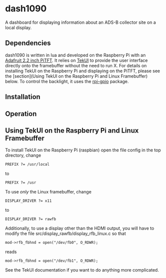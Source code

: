 dash1090
========

A dashboard for displaying information about an ADS-B collector site on a local display.

Dependencies
------------

dash1090 is written in lua and developed on the Raspberry Pi with an [Adafruit 2.2 inch PiTFT][1].
It relies on [TekUI][2] to provide the user interface directly onto the framebuffer without the need
to run X. For details on installing TekUI on the Raspberry Pi and displaying on the PiTFT, please see
the [section](Using TekUI on the Raspberry Pi and Linux Framebuffer) below. To control the backlight,
it uses the [rpi-gpio][3] package.


Installation
------------

Operation
---------

Using TekUI on the Raspberry Pi and Linux Framebuffer
-----------------------------------------------------
To install TekUI on the Raspberry Pi (raspbian) open the file config in the top directory, change

    PREFIX ?= /usr/local

to

    PREFIX ?= /usr

To use *only* the Linux framebuffer, change

    DISPLAY_DRIVER ?= x11
  
to

    DISPLAY_DRIVER ?= rawfb

Additionally, to use a display other than the HDMI output, you will have to modify the file 
src/display_rawfb/display_rfb_linux.c so that

    mod->rfb_fbhnd = open("/dev/fb0", O_RDWR);
  
reads

    mod->rfb_fbhnd = open("/dev/fb1", O_RDWR);
  
See the TekUI documentation if you want to do anything more complicated.

[1]: https://learn.adafruit.com/adafruit-2-2-pitft-hat-320-240-primary-display-for-raspberry-pi/overview
[2]: http://tekui.neoscientists.org/download.html
[3]: https://github.com/Tieske/rpi-gpio
